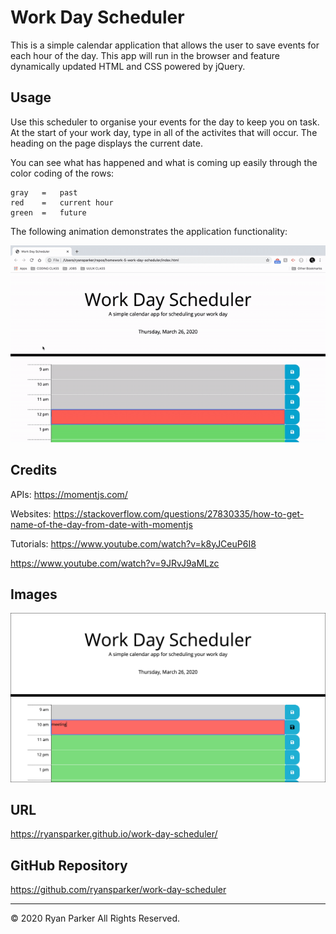 # Work Day Scheduler

This is a simple calendar application that allows the user to save events for each hour of the day. This app will run in the browser and feature dynamically updated HTML and CSS powered by jQuery.


## Usage 

Use this scheduler to organise your events for the day to keep you on task. At the start of your work day, type in all of the activites that will occur. The heading on the page displays the current date.

You can see what has happened and what is coming up easily through the color coding of the rows:

    gray   =   past
    red    =   current hour
    green  =   future

The following animation demonstrates the application functionality:

![](assets/workdaysched.gif)


## Credits

APIs:
https://momentjs.com/

Websites:
https://stackoverflow.com/questions/27830335/how-to-get-name-of-the-day-from-date-with-momentjs

Tutorials:
https://www.youtube.com/watch?v=k8yJCeuP6I8

https://www.youtube.com/watch?v=9JRvJ9aMLzc


## Images

![](assets/workdaysched.png)


## URL

https://ryansparker.github.io/work-day-scheduler/


## GitHub Repository

https://github.com/ryansparker/work-day-scheduler


- - -
© 2020 Ryan Parker All Rights Reserved.
